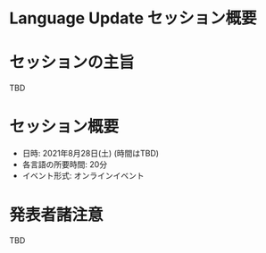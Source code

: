 Language Update セッション概要
====

# セッションの主旨

TBD

# セッション概要

- 日時: 2021年8月28日(土) (時間はTBD)
- 各言語の所要時間: 20分
- イベント形式: オンラインイベント

# 発表者諸注意

TBD

